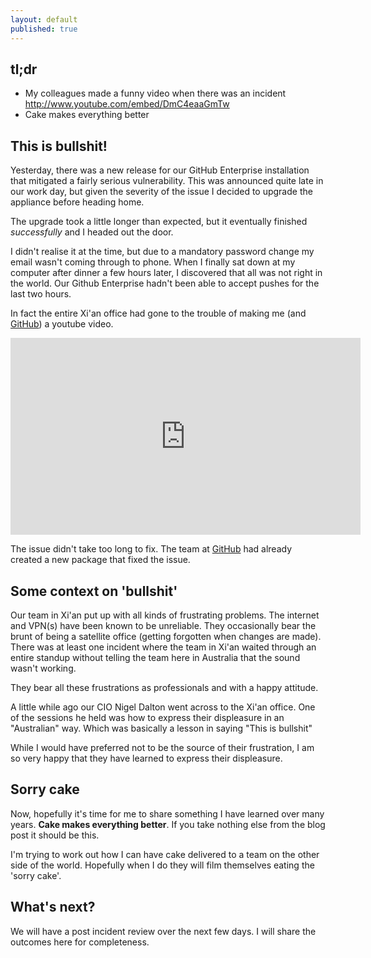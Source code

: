 ```yaml
---
layout: default
published: true
---
```

## tl;dr
- My colleagues made a funny video when there was an incident http://www.youtube.com/embed/DmC4eaaGmTw
- Cake makes everything better

## This is bullshit!
Yesterday, there was a new release for our GitHub Enterprise installation that mitigated a fairly serious vulnerability. This was announced quite late in our work day, but given the severity of the issue I decided to upgrade the appliance before heading home.

The upgrade took a little longer than expected, but it eventually finished *successfully* and I headed out the door.

I didn't realise it at the time, but due to a mandatory password change my email wasn't coming through to phone. When I finally sat down at my computer after dinner a few hours later, I discovered that all was not right in the world. Our Github Enterprise hadn't been able to accept pushes for the last two hours.

In fact the entire Xi'an office had gone to the trouble of making me (and [GitHub](http://github.com)) a youtube video.

<iframe width="560" height="315" src="http://www.youtube.com/embed/DmC4eaaGmTw" frameborder="0" allowfullscreen></iframe>

The issue didn't take too long to fix. The team at [GitHub](http://github.com) had already created a new package that fixed the issue.

## Some context on 'bullshit'
Our team in Xi'an put up with all kinds of frustrating problems. The internet and VPN(s) have been known to be unreliable. They occasionally bear the brunt of being a satellite office (getting forgotten when changes are made). There was at least one incident where the team in Xi'an waited through an entire standup without telling the team here in Australia that the sound wasn't working. 

They bear all these frustrations as professionals and with a happy attitude.

A little while ago our CIO Nigel Dalton went across to the Xi'an office. One of the sessions he held was how to express their displeasure in an "Australian" way. Which was basically a lesson in saying "This is bullshit"

While I would have preferred not to be the source of their frustration, I am so very happy that they have learned to express their displeasure.

## Sorry cake
Now, hopefully it's time for me to share something I have learned over many years. __Cake makes everything better__. If you take nothing else from the blog post it should be this. 

I'm trying to work out how I can have cake delivered to a team on the other side of the world. Hopefully when I do they will film themselves eating the 'sorry cake'.

## What's next?
We will have a post incident review over the next few days. I will share the outcomes here for completeness.



